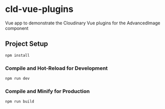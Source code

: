 # cld-vue-plugins
Vue app to demonstrate the Cloudinary Vue plugins for the AdvancedImage component

## Project Setup

```sh
npm install
```

### Compile and Hot-Reload for Development

```sh
npm run dev
```

### Compile and Minify for Production

```sh
npm run build
```

